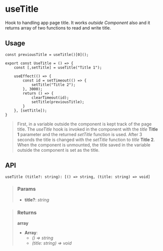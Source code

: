 # useTitle
Hook to handling app page title. It works _outside Component_ also and it returns array of two functions to read and write title.

## Usage

```tsx
const previousTitle = useTitle()[0]();

export const UseTitle = () => {
	const [,setTitle] = useTitle("Title 1");

	useEffect(() => {
		const id = setTimeout(() => {
			setTitle("Title 2");
		}, 3000);
		return () => {
			clearTimeout(id);
			setTitle(previousTitle);
		}
	}, [setTitle]);
}
```

> First, in a variable outside the component is kept track of the page title. The _useTitle_ hook is invoked in the component with the _title_ __Title 1__ parameter and the returned _setTitle_ function is used. After 3 seconds the title is changed with the _setTitle_ function to _title_ __Title 2__. When the component is unmounted, the title saved in the variable outside the component is set as the title.


## API

```tsx
useTitle (title?: string): [() => string, (title: string) => void] 
```

> ### Params
>
> - __title?__: _string_
>

> ### Returns
>
> __array__
> - __Array__:  
>     - _() => string_  
>     - _(title: string) => void_  
>